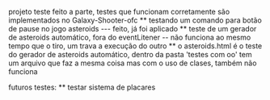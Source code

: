 projeto teste feito a parte, testes que funcionam corretamente são implementados no Galaxy-Shooter-ofc
** testando um comando para botão de pause no jogo asteroids --- feito, já foi aplicado
** teste de um gerador de asteroids automático, fora do eventLitener -- não funciona ao mesmo tempo que o tiro, um trava a execução do outro
** o asteroids.html é o teste do gerador de asteroids automático, dentro da pasta 'testes com oo' tem um arquivo que faz a mesma coisa mas com o uso de clases, também não funciona

futuros testes:
** testar sistema de placares

